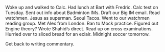 Woke up and walked to Calc. Had lunch at Bart with Fredric. Calc test on Tuesday. Sent out info about Badminton IMs. Draft our Big IM email. Read watchmen. Jesus as superman. Seoul Tacos. Went to our watchmen reading group. Met Alex from London. Ran to Mock practice. Figured out Engine theory? Wrote Shahid’s direct. Read up on cross examinations. Hurried over to sliced bread for an eclair. Midnight soccer tomorrow.

Get back to writing commentary.